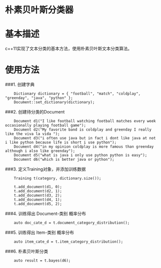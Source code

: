 朴素贝叶斯分类器
==============

# 基本描述
c++11实现了文本分类的基本方法，使用朴素贝叶斯文本分类算法。

# 使用方法

###1. 创建字典
```
    Dictionary dictionary = { "football", "match", "coldplay", "greenday", "java", "python" };
    Document::set_dictionary(dictionary);
```

###2. 创建待分类的Document
```
    Document d1("I like football watching football matches every week occasionally playing football game");
    Document d2("My favorite band is coldplay and greenday I really like the viva la vida ");
    Document d3("i often use java but in fact i dont like java at not i like python because life is short i use python");
    Document d4("in my opinion coldplay is more famous than greenday although i also like greenday");
    Document d5("what is java i only use python python is easy");
    Document d6("which is better java or python");
```

###3. 定义Training对象，并添加训练数据
```
    Training t(category, dictionary.size());
    
    t.add_document(d1, 0);
    t.add_document(d2, 1);
    t.add_document(d3, 2);
    t.add_document(d4, 1);
    t.add_document(d5, 2);
```

###4. 训练得出 Document-类别 概率分布
```
    auto doc_cate_d = t.document_category_distribution();
```

###5. 训练得出 Item-类别 概率分布
```
    auto item_cate_d = t.item_category_distribution();
```

###6. 朴素贝叶斯分类
```
    auto result = t.bayes(d6);
```


